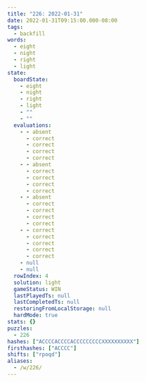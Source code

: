 ```yaml
---
title: "226: 2022-01-31"
date: 2022-01-31T09:15:00.000-08:00
tags:
  - backfill
words:
  - eight
  - night
  - right
  - light
state:
  boardState:
    - eight
    - night
    - right
    - light
    - ""
    - ""
  evaluations:
    - - absent
      - correct
      - correct
      - correct
      - correct
    - - absent
      - correct
      - correct
      - correct
      - correct
    - - absent
      - correct
      - correct
      - correct
      - correct
    - - correct
      - correct
      - correct
      - correct
      - correct
    - null
    - null
  rowIndex: 4
  solution: light
  gameStatus: WIN
  lastPlayedTs: null
  lastCompletedTs: null
  restoringFromLocalStorage: null
  hardMode: true
stats: {}
puzzles:
  - 226
hashes: ["ACCCCACCCCACCCCCCCCCXXXXXXXXXX"]
firsthashes: ["ACCCC"]
shifts: ["rpoqd"]
aliases:
  - /w/226/
---
```

<!-- more -->
